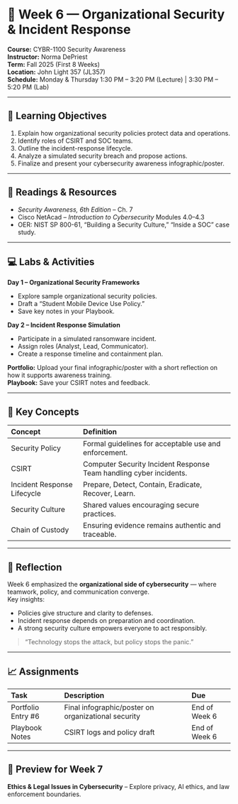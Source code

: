 # 🧠 Week 6 — Organizational Security & Incident Response

**Course:** CYBR-1100 Security Awareness  
**Instructor:** Norma DePriest  
**Term:** Fall 2025 (First 8 Weeks)  
**Location:** John Light 357 (JL357)  
**Schedule:** Monday & Thursday 1:30 PM – 3:20 PM (Lecture) | 3:30 PM – 5:20 PM (Lab)

---

## 🎯 Learning Objectives
1. Explain how organizational security policies protect data and operations.  
2. Identify roles of CSIRT and SOC teams.  
3. Outline the incident-response lifecycle.  
4. Analyze a simulated security breach and propose actions.  
5. Finalize and present your cybersecurity awareness infographic/poster.

---

## 📘 Readings & Resources
- *Security Awareness, 6th Edition* – Ch. 7  
- Cisco NetAcad – *Introduction to Cybersecurity* Modules 4.0–4.3  
- OER: NIST SP 800-61, “Building a Security Culture,” “Inside a SOC” case study.

---

## 💻 Labs & Activities
**Day 1 – Organizational Security Frameworks**  
- Explore sample organizational security policies.  
- Draft a “Student Mobile Device Use Policy.”  
- Save key notes in your Playbook.

**Day 2 – Incident Response Simulation**  
- Participate in a simulated ransomware incident.  
- Assign roles (Analyst, Lead, Communicator).  
- Create a response timeline and containment plan.  

**Portfolio:** Upload your final infographic/poster with a short reflection on how it supports awareness training.  
**Playbook:** Save your CSIRT notes and feedback.

---

## 🧩 Key Concepts
| Concept | Definition |
|:--|:--|
| Security Policy | Formal guidelines for acceptable use and enforcement. |
| CSIRT | Computer Security Incident Response Team handling cyber incidents. |
| Incident Response Lifecycle | Prepare, Detect, Contain, Eradicate, Recover, Learn. |
| Security Culture | Shared values encouraging secure practices. |
| Chain of Custody | Ensuring evidence remains authentic and traceable. |

---

## 🧠 Reflection
Week 6 emphasized the **organizational side of cybersecurity** — where teamwork, policy, and communication converge.  
Key insights:
- Policies give structure and clarity to defenses.  
- Incident response depends on preparation and coordination.  
- A strong security culture empowers everyone to act responsibly.  

> “Technology stops the attack, but policy stops the panic.”

---

## 📈 Assignments
| Task | Description | Due |
|:--|:--|:--|
| Portfolio Entry #6 | Final infographic/poster on organizational security | End of Week 6 |
| Playbook Notes | CSIRT logs and policy draft | End of Week 6 |

---

## 🔮 Preview for Week 7
**Ethics & Legal Issues in Cybersecurity** – Explore privacy, AI ethics, and law enforcement boundaries.
